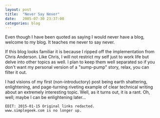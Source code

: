 ```yaml
---
layout: post
title:  "Never Say Never"
date:   2005-07-30 23:37:00
categories: blog
---
```

Even though I have been quoted as saying I would never have a blog,
welcome to my blog. It teaches me never to say never.

If this blog looks familiar it is because I ripped off the implementation from
Chris Anderson. Like Chris, I will not restrict my self just to work life but
delve into other topics as well. I plan to keep them well separated so if you
don't want my personal version of a "sump-pump" story, relax, you can filter it
out.

I had visions of my first (non-introductory) post being earth shattering,
enlightening, and page-turning riveting example of clear technical writing about
an extremely interesting topic. Well, as it turns out, it is a rant. Oh, well;
maybe I can be enlightening later...

    EDIT: 2015-01-15 Original links redacted.
    www.simplegeek.com is no longer up.
